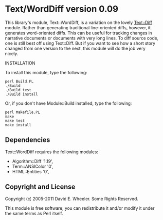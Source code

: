 Text/WordDiff version 0.09
==========================

This library's module, Text::WordDiff, is a variation on the lovely
[Text::Diff](http://search.cpan.org/perldoc?Text::Diff) module. Rather than
generating traditional line-oriented diffs, however, it generates
word-oriented diffs. This can be useful for tracking changes in narrative
documents or documents with very long lines. To diff source code, one is still
best off using Text::Diff. But if you want to see how a short story changed
from one version to the next, this module will do the job very nicely.

INSTALLATION

To install this module, type the following:

    perl Build.PL
    ./Build
    ./Build test
    ./Build install

Or, if you don't have Module::Build installed, type the following:

    perl Makefile.PL
    make
    make test
    make install

Dependencies
------------

Text::WordDiff requires the following modules:

* Algorithm::Diff '1.19',
* Term::ANSIColor '0',
* HTML::Entities '0',

Copyright and License
---------------------

Copyright (c) 2005-2011 David E. Wheeler. Some Rights Reserved.

This module is free software; you can redistribute it and/or modify it under
the same terms as Perl itself.

